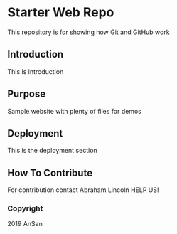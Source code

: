 # Starter Web Repo

This repository is for showing how Git and GitHub work

## Introduction

This is introduction

## Purpose

Sample website with plenty of files for demos

## Deployment

This is the deployment section

## How To Contribute

For contribution contact Abraham Lincoln
HELP US!

### Copyright

2019 AnSan
